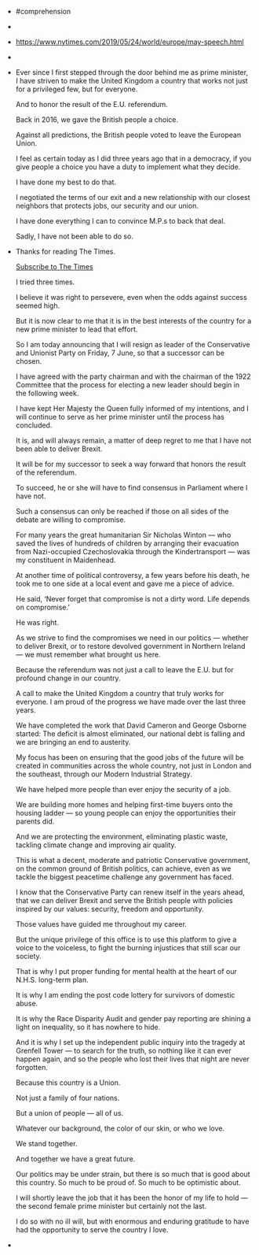 - #comprehension
-
- https://www.nytimes.com/2019/05/24/world/europe/may-speech.html
-
- Ever since I first stepped through the door behind me as prime minister, I have striven to make the United Kingdom a country that works not just for a privileged few, but for everyone.
  
  And to honor the result of the E.U. referendum.
  
  Back in 2016, we gave the British people a choice.
  
  Against all predictions, the British people voted to leave the European Union.
  
  I feel as certain today as I did three years ago that in a democracy, if you give people a choice you have a duty to implement what they decide.
  
  I have done my best to do that.
  
  I negotiated the terms of our exit and a new relationship with our closest neighbors that protects jobs, our security and our union.
  
  I have done everything I can to convince M.P.s to back that deal.
  
  Sadly, I have not been able to do so.
- Thanks for reading The Times.
  
  [Subscribe to The Times](https://www.nytimes.com/subscription?campaignId=9L9L9)
  
  I tried three times.
  
  I believe it was right to persevere, even when the odds against success seemed high.
  
  But it is now clear to me that it is in the best interests of the country for a new prime minister to lead that effort.
  
  So I am today announcing that I will resign as leader of the Conservative and Unionist Party on Friday, 7 June, so that a successor can be chosen.
  
  I have agreed with the party chairman and with the chairman of the 1922 Committee that the process for electing a new leader should begin in the following week.
  
  I have kept Her Majesty the Queen fully informed of my intentions, and I will continue to serve as her prime minister until the process has concluded.
  
  It is, and will always remain, a matter of deep regret to me that I have not been able to deliver Brexit.
  
  It will be for my successor to seek a way forward that honors the result of the referendum.
  
  To succeed, he or she will have to find consensus in Parliament where I have not.
  
  Such a consensus can only be reached if those on all sides of the debate are willing to compromise.
  
  For many years the great humanitarian Sir Nicholas Winton — who saved the lives of hundreds of children by arranging their evacuation from Nazi-occupied Czechoslovakia through the Kindertransport — was my constituent in Maidenhead.
  
  At another time of political controversy, a few years before his death, he took me to one side at a local event and gave me a piece of advice.
  
  He said, ‘Never forget that compromise is not a dirty word. Life depends on compromise.’
  
  He was right.
  
  As we strive to find the compromises we need in our politics — whether to deliver Brexit, or to restore devolved government in Northern Ireland — we must remember what brought us here.
  
  Because the referendum was not just a call to leave the E.U. but for profound change in our country.
  
  A call to make the United Kingdom a country that truly works for everyone. I am proud of the progress we have made over the last three years.
  
  We have completed the work that David Cameron and George Osborne started: The deficit is almost eliminated, our national debt is falling and we are bringing an end to austerity.
  
  My focus has been on ensuring that the good jobs of the future will be created in communities across the whole country, not just in London and the southeast, through our Modern Industrial Strategy.
  
  We have helped more people than ever enjoy the security of a job.
  
  We are building more homes and helping first-time buyers onto the housing ladder — so young people can enjoy the opportunities their parents did.
  
  And we are protecting the environment, eliminating plastic waste, tackling climate change and improving air quality.
  
  This is what a decent, moderate and patriotic Conservative government, on the common ground of British politics, can achieve, even as we tackle the biggest peacetime challenge any government has faced.
  
  I know that the Conservative Party can renew itself in the years ahead, that we can deliver Brexit and serve the British people with policies inspired by our values: security, freedom and opportunity.
  
  Those values have guided me throughout my career.
  
  But the unique privilege of this office is to use this platform to give a voice to the voiceless, to fight the burning injustices that still scar our society.
  
  That is why I put proper funding for mental health at the heart of our N.H.S. long-term plan.
  
  It is why I am ending the post code lottery for survivors of domestic abuse.
  
  It is why the Race Disparity Audit and gender pay reporting are shining a light on inequality, so it has nowhere to hide.
  
  And it is why I set up the independent public inquiry into the tragedy at Grenfell Tower — to search for the truth, so nothing like it can ever happen again, and so the people who lost their lives that night are never forgotten.
  
  Because this country is a Union.
  
  Not just a family of four nations.
  
  But a union of people — all of us.
  
  Whatever our background, the color of our skin, or who we love.
  
  We stand together.
  
  And together we have a great future.
  
  Our politics may be under strain, but there is so much that is good about this country. So much to be proud of. So much to be optimistic about.
  
  I will shortly leave the job that it has been the honor of my life to hold — the second female prime minister but certainly not the last.
  
  I do so with no ill will, but with enormous and enduring gratitude to have had the opportunity to serve the country I love.
-